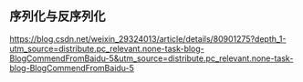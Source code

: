 ## 序列化与反序列化
https://blog.csdn.net/weixin_29324013/article/details/80901275?depth_1-utm_source=distribute.pc_relevant.none-task-blog-BlogCommendFromBaidu-5&utm_source=distribute.pc_relevant.none-task-blog-BlogCommendFromBaidu-5



